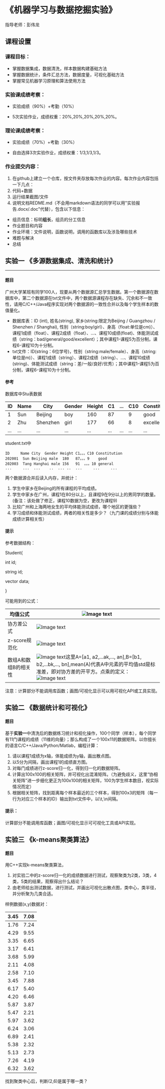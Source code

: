 # **《机器学习与数据挖掘实验》**

指导老师：彭伟龙

## **课程设置**

### **课程目标：**

- 掌握数据集成，数据清洗，样本数据构建基础方法
- 掌握数据统计，条件汇总方法，数据度量，可视化基础方法
- 掌握常见机器学习原理和算法使用方法

### **实验课成绩考察：**

- 实验成绩（90%）+考勤（10%）

- 5次实验作业，成绩权重：20%,20%,20%,20%,20%。

### **理论课成绩考察：**

- 实验成绩（70%）+考勤（30%）

- 自由选择3次实验作业，成绩权重：1/3,1/3,1/3。

### **作业提交内容：**

1. 在github上建立一个仓库，按文件夹存放每次作业的内容。每次作业内容包括一下几点：
2. 代码+数据
3. 运行结果截图/文件
4. 说明文档REDME.md（不会用markdown语法的同学可以用"实验报告.docx/.doc"代替），包含以下信息：

- 组员信息：标明**组长**，组员的分工信息
- 作业题目和内容
- 作业环境：文件说明，函数说明，调用的函数库以及涉及哪些技术
- 难题与解决
- 总结

## **实验一    《多源数据集成、清洗和统计》**

------

#### **题目**

广州大学某班有同学100人，现要从两个数据源汇总学生数据。第一个数据源在数据库中，第二个数据源在txt文件中，两个数据源课程存在缺失、冗余和不一致性，请用C/C++/Java程序实现对两个数据源的一致性合并以及每个学生样本的数值量化。

- 数据库表：ID (int),  姓名(string), 家乡(string:限定为Beijing / Guangzhou / Shenzhen / Shanghai), 性别（string:boy/girl）、身高（float:单位是cm)）、课程1成绩（float）、课程2成绩（float）、...、课程10成绩(float)、体能测试成绩（string：bad/general/good/excellent）；其中课程1-课程5为百分制，课程6-课程10为十分制。
- txt文件：ID(string：6位学号)，性别（string:male/female）、身高（string:单位是m)）、课程1成绩（string）、课程2成绩（string）、...、课程10成绩(string)、体能测试成绩（string：差/一般/良好/优秀）；其中课程1-课程5为百分制，课程6-课程10为十分制。

#### **参考**

数据库中Stu表数据

| ID   | Name | City     | Gender | Height | C1   | ...  | C10  | Constitution |
| ---- | ---- | -------- | ------ | ------ | ---- | ---- | ---- | ------------ |
| 1    | Sun  | Beijing  | boy    | 160    | 87   |      | 9    | good         |
| 2    | Zhu  | Shenzhen | girl   | 177    | 66   |      | 8    | excellent    |
| ...  | ...  | ...      | ...    | ...    | ...  | ...  | ...  | ...          |

student.txt中

```
ID	   Name City  Gender Height C1。。。C10 Constitution
202001	Sun	Beijing	male  180   87。。。9	  good
202003 	Tang Hanghai male 156	91	。。。10 general
...		...	 ...	..	...	..	...		...		...
```

两个数据源合并后读入内存，并统计：

1. 学生中家乡在Beijing的所有课程的平均成绩。
2. 学生中家乡在广州，课程1在80分以上，且课程9在9分以上的男同学的数量。(备注：该处做了修正，课程10数据为空，更改为课程9)
3. 比较广州和上海两地女生的平均体能测试成绩，哪个地区的更强些？
4. 学习成绩和体能测试成绩，两者的相关性是多少？（九门课的成绩分别与体能成绩计算相关性）

#### **提示**

参考数据结构：

Student{

int id;

string id;

vector<float> data;

}

可能用到的公式：

| 均值公式             |  ![Image text](https://raw.github.com/YONGLE123/GZHU_Data_mining_Course/master/image-folder/1.png) |
| -------------------- | ------------------------------------------------------------ |
| 协方差公式           |  ![Image text](https://raw.github.com/YONGLE123/GZHU_Data_mining_Course/master/image-folder/2.png) |
| z-score规范化        | ![Image text](https://raw.github.com/YONGLE123/GZHU_Data_mining_Course/master/image-folder/3.png) |
| 数组A和数组B的相关性 | ![Image text](https://raw.github.com/YONGLE123/GZHU_Data_mining_Course/master/image-folder/4.png)这里A=[a1, a2,...ak,..., an],B=[b1, b2,...bk,..., bn],mean(A)代表A中元素的平均值std是标准差，即对协方差的开平方。点乘的定义：![Image text](https://raw.github.com/YONGLE123/GZHU_Data_mining_Course/master/image-folder/5.png) |

注意：计算部分不能调用库函数；画图/可视化显示可以用可视化API或工具实现。



## **实验二    《数据统计和可视化》**

#### **题目**

基于**实验一**中清洗后的数据练习统计和视化操作，100个同学（样本），每个同学有11门课程的成绩（11维的向量）；那么构成了一个100x11的数据矩阵。以你擅长的语言C/C++/Java/Python/Matlab，编程计算：

1. 请以课程1成绩为x轴，体能成绩为y轴，画出散点图。
2. 以5分为间隔，画出课程1的成绩直方图。
3. 对每门成绩进行z-score归一化，得到归一化的数据矩阵。
4. 计算出100x100的相关矩阵，并可视化出混淆矩阵。（为避免歧义，这里“协相关矩阵”进一步细化更正为100x100的相关矩阵，100为学生样本数目，视实际情况而定）
5. 根据相关矩阵，找到距离每个样本最近的三个样本，得到100x3的矩阵（每一行为对应三个样本的ID）输出到txt文件中，以\t,\n间隔。

#### **提示：**

计算部分不能调用库函数；画图/可视化显示可可视化工具或API实现。

## **实验三  《k-means聚类算法》**

#### **题目**

用C++实现k-means聚类算法，

1. 对实验二中的z-score归一化的成绩数据进行测试，观察聚类为2类，3类，4类，5类的结果，观察得出什么结论？
2. 由老师给出测试数据，进行测试，并画出可视化出散点图，类中心，类半径，并分析聚为几类合适。

样例数据(x,y)数据对：

| 3.45 | 7.08 |
| ---- | ---- |
| 1.76 | 7.24 |
| 4.29 | 9.55 |
| 3.35 | 6.65 |
| 3.17 | 6.41 |
| 3.68 | 5.99 |
| 2.11 | 4.08 |
| 2.58 | 7.10 |
| 3.45 | 7.88 |
| 6.17 | 5.40 |
| 4.20 | 6.46 |
| 5.87 | 3.87 |
| 5.47 | 2.21 |
| 5.97 | 3.62 |
| 6.24 | 3.06 |
| 6.89 | 2.41 |
| 5.38 | 2.32 |
| 5.13 | 2.73 |
| 7.26 | 4.19 |
| 6.32 | 3.62 |

找到聚类中心后，判断(2,6)是属于哪一类？
